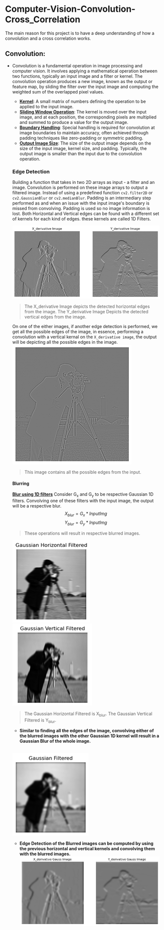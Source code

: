 # Computer-Vision-Convolution-Cross_Correlation
The main reason for this project is to have a deep understanding of how a convolution and a cross correlation works.

## Convolution:
  - Convolution is a fundamental operation in image processing and computer vision. It involves applying a mathematical operation between two functions, typically an input image and a filter or kernel. The convolution operation produces a new image, known as the output or feature map, by sliding the filter over the input image and computing the weighted sum of the overlapped pixel values.
    - <ins>**Kernel**</ins>: A small matrix of numbers defining the operation to be applied to the input image.
    - <ins>**Sliding Window Operation**</ins>: The kernel is moved over the input image, and at each position, the corresponding pixels are multiplied and summed to produce a value for the output image.
    - <ins>**Boundary Handling**</ins>: Special handling is required for convolution at image boundaries to maintain accuracy, often achieved through padding techniques like zero-padding or symmetric padding.
    - <ins>**Output Image Size**</ins>: The size of the output image depends on the size of the input image, kernel size, and padding. Typically, the output image is smaller than the input due to the convolution operation.
    ### Edge Detection

    Building a function that takes in two 2D arrays as input - a filter and an image. Convolution is performed on these image arrays to output a filtered image. Instead of using a predefined function `cv2.filter2D` or `cv2.GaussianBlur` or `cv2.medianBlur`. Padding is an intermediary step performed as and when an issue with the input image's boundary is missed from convolving. Padding is used so no image information is lost. Both Horizontal and Vertical edges can be found with a different set of kernels for each kind of edges. these kernels are called 1D Filters.

    ![Image with Individual Edges detected](https://github.com/Rhuthvik-D/Computer-Vision-Convolution-Cross_Correlation/blob/main/Resulting%20photos/DER_X_Y_CAMERA.png)
    > The X_derivative Image depicts the detected horizontal edges from the image.
    > The Y_derivative Image Depicts the detected vertical edges from the image.

    On one of the either images, if another edge detection is performed, we get all the possible edges of the image, in essence, performing a convolution with a vertical kernal on the `X_derivative image`, the output will be depicting all the possible edges in the image.
    ![Image with all edges detected](https://github.com/Rhuthvik-D/Computer-Vision-Convolution-Cross_Correlation/blob/main/Resulting%20photos/2D_filtered_camera.png)
    > This image contains all the possible edges from the input.
      #### Blurring

      <ins>**Blur using 1D filters**</ins>
      Consider G<sub>x</sub> and G<sub>y</sub> to be respective Gaussian 1D filters. Convolving one of these filters with the input image, the output will be a respective blur. $$X_{blur} = G_x * InputImg$$ $$Y_{blur} = G_y * InputImg$$ 
      > These operations will result in respective blurred images.
      
      ![Image with X blurs](https://github.com/Rhuthvik-D/Computer-Vision-Convolution-Cross_Correlation/blob/main/Resulting%20photos/Gaussian_X_filtered.png)&nbsp;&nbsp;&nbsp;&nbsp;&nbsp;&nbsp;&nbsp;&nbsp;&nbsp;&nbsp;&nbsp;&nbsp;&nbsp;&nbsp;&nbsp;&nbsp;&nbsp;&nbsp;&nbsp;&nbsp;&nbsp;&nbsp;&nbsp;&nbsp;&nbsp;&nbsp;&nbsp;&nbsp;&nbsp;&nbsp;&nbsp;&nbsp;&nbsp;&nbsp;&nbsp;&nbsp;&nbsp;&nbsp;&nbsp;&nbsp;&nbsp;&nbsp;&nbsp;&nbsp;&nbsp;&nbsp;&nbsp;&nbsp;&nbsp;&nbsp;&nbsp;&nbsp;
      ![Image with Y blurs](https://github.com/Rhuthvik-D/Computer-Vision-Convolution-Cross_Correlation/blob/main/Resulting%20photos/Gaussian_Y_filtered.png)

      > The Gaussian Horizontal Filtered is X<sub>blur</sub>. The Gaussian Vertical Filtered is Y<sub>blur</sub>.
      
      - **Similar to finding all the edges of the image, convolving either of the blurred images with the other Gaussian 1D kernel will result in a Gaussian Blur of the whole image.**

       &nbsp;&nbsp;&nbsp;&nbsp;&nbsp;&nbsp;&nbsp;&nbsp;&nbsp;&nbsp;&nbsp;&nbsp;&nbsp;&nbsp;&nbsp;&nbsp;&nbsp;&nbsp;&nbsp;&nbsp;&nbsp;&nbsp;&nbsp;&nbsp;&nbsp;&nbsp;&nbsp;&nbsp;&nbsp;&nbsp;&nbsp;&nbsp;&nbsp;&nbsp;&nbsp;&nbsp;&nbsp;&nbsp;&nbsp;&nbsp;&nbsp;&nbsp;&nbsp;&nbsp;&nbsp;&nbsp;&nbsp;&nbsp;&nbsp;&nbsp;&nbsp;&nbsp;&nbsp;&nbsp;&nbsp;&nbsp;&nbsp;&nbsp;&nbsp;&nbsp;&nbsp;&nbsp;&nbsp;&nbsp;&nbsp;&nbsp;&nbsp;&nbsp;&nbsp;&nbsp;&nbsp;&nbsp;&nbsp;&nbsp;![Gaussian Blurred image](https://github.com/Rhuthvik-D/Computer-Vision-Convolution-Cross_Correlation/blob/main/Resulting%20photos/Gaussian_filtered.png)

      - **Edge Detection of the Blurred images can be computed by using the previous horizontal and vertical kernels and convolving them with the blurred images.**
      ![Gaussian Blurred image Edges](https://github.com/Rhuthvik-D/Computer-Vision-Convolution-Cross_Correlation/blob/main/Resulting%20photos/Gaussian_X_Y_derivatives.png)
      
